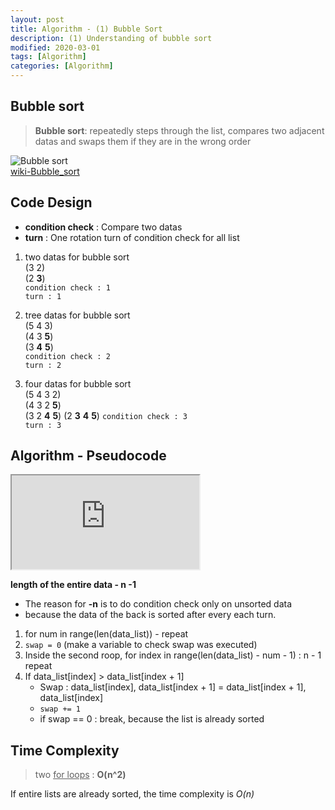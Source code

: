 ```yaml
---
layout: post
title: Algorithm - (1) Bubble Sort
description: (1) Understanding of bubble sort
modified: 2020-03-01
tags: [Algorithm]
categories: [Algorithm]
---
```


## Bubble sort
> **Bubble sort**: repeatedly steps through the list, compares two adjacent datas and swaps them if they are in the wrong order  

![Bubble sort](https://upload.wikimedia.org/wikipedia/commons/c/c8/Bubble-sort-example-300px.gif)  
[wiki-Bubble_sort](https://en.wikipedia.org/wiki/Bubble_sort)

## Code Design  
* **condition check** : Compare two datas  
* __turn__ : One rotation turn of condition check for all list    


1. two datas for bubble sort   
(3 2)  
(2 __3__)  
`condition check : 1`  
`turn : 1`  

2. tree datas for bubble sort  
(5 4 3)  
(4 3 __5__)  
(3 __4__ __5__)  
`condition check : 2`  
`turn : 2`  

3. four datas for bubble sort  
(5 4 3 2)  
(4 3 2 __5__)  
(3 2 __4__ __5__)
(2 __3__ __4__ __5__) 
`condition check : 3`  
`turn : 3`  


## Algorithm - Pseudocode
<iframe
  src="https://carbon.now.sh/embed?bg=rgba(168%2C192%2C210%2C1)&t=seti&wt=none&l=text%2Fx-c%2B%2Bsrc&ds=true&dsyoff=20px&dsblur=68px&wc=true&wa=true&pv=56px&ph=56px&ln=true&fl=1&fm=Hack&fs=14px&lh=133%25&si=false&es=1x&wm=false&code=for(int%2520n%2520%253D%25200%253B%2520n%2520%253C%2520length%2520of%2520the%2520entire%2520data%2520-1%253B%2520n%252B%252B)%250A%2509for(int%2520index%2520%253D%25200%253B%2520index%2520%253C%2520length%2520of%2520the%2520entire%2520data%2520-%2520n%2520-1%2520%253B%2520index%252B%252B)%250A%2509%2509if(%2520data1%2520%253E%2520data2)%250A%2509%2509%2509swap"
  sandbox="allow-scripts allow-same-origin">
</iframe>  
<!--
  style="transform:scale(0.7); width:1024px; height:473px; border:0; overflow:hidden;"
  sandbox="allow-scripts allow-same-origin" -->

**length of the entire data - n -1**
* The reason for **-n** is to do condition check only on unsorted data  
* because the data of the back is sorted after every each turn.     

1. for num in range(len(data_list)) - repeat  
2. `swap = 0` (make a variable to check swap was executed)  
3. Inside the second roop, for index in range(len(data_list) - num - 1) : n - 1 repeat  
4. If data_list[index] > data_list[index + 1]   
	* Swap : data_list[index], data_list[index + 1] = data_list[index + 1], data_list[index]  
	* `swap += 1`  
	* if swap == 0 :  break, because the list is already sorted  
 
## Time Complexity
> two <u>for loops</u> : **O(n^2)**  

If entire lists are already sorted, the time complexity is *O(n)*  


<!--
## C++ code implementation  
https://www.tutorialspoint.com/cplusplus-program-to-implement-bubble-sort
```cpp
#include<iostream>
using namespace std;
void swapping(int &a, int &b) {      //swap the content of a and b
   int temp;
   temp = a;
   a = b;
   b = temp;
}
void display(int *array, int size) {
   for(int i = 0; i<size; i++)
      cout << array[i] << " ";
   cout << endl;
}
void bubbleSort(int *array, int size) {
   for(int i = 0; i<size; i++) {
      int swaps = 0;         //flag to detect any swap is there or not
      for(int j = 0; j<size-i-1; j++) {
         if(array[j] > array[j+1]) {       //when the current item is bigger than next
            swapping(array[j], array[j+1]);
            swaps = 1;    //set swap flag
         }
      }
      if(!swaps)
         break;       // No swap in this pass, so array is sorted
   }
}
int main() {
   int n;
   cout << "Enter the number of elements: ";
   cin >> n;
   int arr[n];     //create an array with given number of elements
   cout << "Enter elements:" << endl;
   for(int i = 0; i<n; i++) {
      cin >> arr[i];
   }
   cout << "Array before Sorting: ";
   display(arr, n);
   bubbleSort(arr, n);
   cout << "Array after Sorting: ";
   display(arr, n);
}
```

-->
